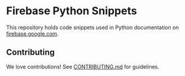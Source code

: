 # Firebase Python Snippets

This repository holds code snippets used in Python documentation
on [firebase.google.com](https://firebase.google.com/docs/).

## Contributing

We love contributions! See [CONTRIBUTING.md](./CONTRIBUTING.md) for guidelines.
